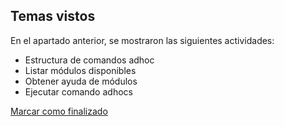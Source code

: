 ## Temas vistos

En el apartado anterior, se mostraron las siguientes actividades:
* Estructura de comandos adhoc
* Listar módulos disponibles
* Obtener ayuda de módulos
* Ejecutar comando adhocs


<a onclick="test()" href="https://fx-learning.mgait.services/finish/ansible-adhocks" target="_parent" class="btn primary-btn">Marcar como finalizado</a>
